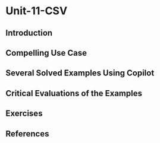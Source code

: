 #  Unit-11-CSV
## Introduction
## Compelling Use Case
## Several Solved Examples Using Copilot
## Critical Evaluations of the Examples
## Exercises
## References
